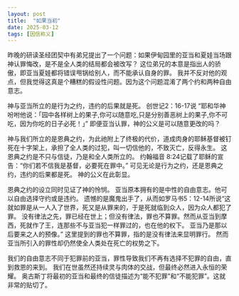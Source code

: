 ```yaml
---
layout: post
title:  "如果当初"
date: 2025-03-12
tags: [因信称义]
---
```


昨晚的研读圣经团契中有弟兄提出了一个问题：如果伊甸园里的亚当和夏娃当场跟神认罪悔改，是不是全人类的结局都会被改写？
这位弟兄的本意是指出人的骄傲，即亚当夏娃都将错误甩锅给别人，而不能承认自身的罪。
我并不反对他的观点，但我觉得这真是个糟糕的假设性问题。因为这个问题混淆了两个约和两种自由意志。

神与亚当所立的是行为之约，违约的后果就是死。
创世记‬2：16-17说 “耶和华神吩咐他说：「园中各样树上的果子,你可以随意吃,只是分别善恶树上的果子,你不可吃，因为你吃的日子必死！」”
即便亚当认罪，神的公义是可以随意更改的吗？

神与我们所立的是恩典之约，为此祂附上了终极的代价，道成肉身的耶稣基督被钉死在十字架上，承担了全人类的过犯，叫一切信他的，不致灭亡，反得永生。
这恩典之约是不只与信徒，乃是和全人类所立的。
约翰福音‬ ‭8‬:‭24记载了耶稣的宣告：“你们若不信我是基督，必要死在罪中。”
可见无论是行为之约，还是恩典之约，违约的后果都是死。
神的公义在此彰显。

恩典之约的设立同时见证了神的怜悯。
亚当原本拥有的是中性的自由意志。他可以自由选择守约或是违约。
遗憾的是魔鬼出手了，从而如罗马书‬‭5：12-14‬所说“这就如罪是从一人入了世界，死又是从罪来的，于是死就临到众人，因为众人都犯了罪。
没有律法之先，罪已经在世上；但没有律法，罪也不算罪。然而从亚当到摩西，死就作了王，连那些不与亚当犯一样罪过的，也在他的权下。
亚当乃是那以后要来之人的预像。”
这里提到的罪也不算罪，指的是没有律法来显明罪行。
然而亚当所引入的罪性却仍然使全人类处在死亡的权势之下。

我们的自由意志不同于犯罪前的亚当，罪性导致我们不再有选择不犯罪的自由，直到救恩的来到。
我们在世虽然还持续灵与肉体的交战，但最终必然进入永恒的荣耀。
奥古斯丁将最初的亚当和最终的信徒描述为“能不犯罪”和“不能犯罪”。这就非常的贴切了。
